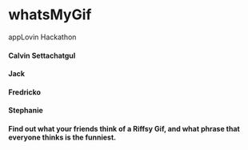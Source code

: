# whatsMyGif
appLovin Hackathon


#### Calvin Settachatgul
#### Jack
#### Fredricko
#### Stephanie

#### Find out what your friends think of a Riffsy Gif, and what phrase that everyone thinks is the funniest.
